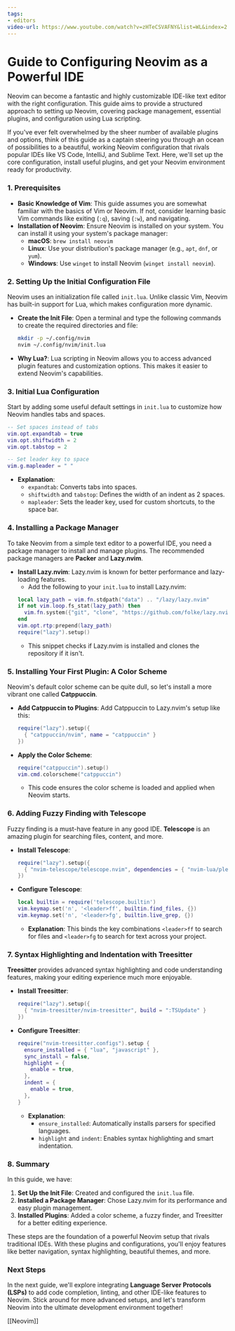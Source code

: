 ```yaml
---
tags:
- editors
video-url: https://www.youtube.com/watch?v=zHTeCSVAFNY&list=WL&index=2
---
```

# **Guide to Configuring Neovim as a Powerful IDE**

Neovim can become a fantastic and highly customizable IDE-like text editor with the right configuration. This guide aims to provide a structured approach to setting up Neovim, covering package management, essential plugins, and configuration using Lua scripting.

If you've ever felt overwhelmed by the sheer number of available plugins and options, think of this guide as a captain steering you through an ocean of possibilities to a beautiful, working Neovim configuration that rivals popular IDEs like VS Code, IntelliJ, and Sublime Text. Here, we'll set up the core configuration, install useful plugins, and get your Neovim environment ready for productivity.

### **1. Prerequisites**

- **Basic Knowledge of Vim**: This guide assumes you are somewhat familiar with the basics of Vim or Neovim. If not, consider learning basic Vim commands like exiting (`:q`), saving (`:w`), and navigating.
- **Installation of Neovim**: Ensure Neovim is installed on your system. You can install it using your system's package manager:
  - **macOS**: `brew install neovim`
  - **Linux**: Use your distribution's package manager (e.g., `apt`, `dnf`, or `yum`).
  - **Windows**: Use `winget` to install Neovim (`winget install neovim`).

### **2. Setting Up the Initial Configuration File**

Neovim uses an initialization file called `init.lua`. Unlike classic Vim, Neovim has built-in support for Lua, which makes configuration more dynamic.

- **Create the Init File**: Open a terminal and type the following commands to create the required directories and file:
  ```bash
  mkdir -p ~/.config/nvim
  nvim ~/.config/nvim/init.lua
  ```
- **Why Lua?**: Lua scripting in Neovim allows you to access advanced plugin features and customization options. This makes it easier to extend Neovim's capabilities.

### **3. Initial Lua Configuration**

Start by adding some useful default settings in `init.lua` to customize how Neovim handles tabs and spaces.

```lua
-- Set spaces instead of tabs
vim.opt.expandtab = true
vim.opt.shiftwidth = 2
vim.opt.tabstop = 2

-- Set leader key to space
vim.g.mapleader = " "
```
- **Explanation**:
  - `expandtab`: Converts tabs into spaces.
  - `shiftwidth` and `tabstop`: Defines the width of an indent as 2 spaces.
  - `mapleader`: Sets the leader key, used for custom shortcuts, to the space bar.

### **4. Installing a Package Manager**

To take Neovim from a simple text editor to a powerful IDE, you need a package manager to install and manage plugins. The recommended package managers are **Packer** and **Lazy.nvim**.

- **Install Lazy.nvim**: Lazy.nvim is known for better performance and lazy-loading features.
  - Add the following to your `init.lua` to install Lazy.nvim:
  ```lua
  local lazy_path = vim.fn.stdpath("data") .. "/lazy/lazy.nvim"
  if not vim.loop.fs_stat(lazy_path) then
    vim.fn.system({"git", "clone", "https://github.com/folke/lazy.nvim.git", lazy_path})
  end
  vim.opt.rtp:prepend(lazy_path)
  require("lazy").setup()
  ```
  - This snippet checks if Lazy.nvim is installed and clones the repository if it isn't.

### **5. Installing Your First Plugin: A Color Scheme**

Neovim's default color scheme can be quite dull, so let's install a more vibrant one called **Catppuccin**.

- **Add Catppuccin to Plugins**: Add Catppuccin to Lazy.nvim's setup like this:
  ```lua
  require("lazy").setup({
    { "catppuccin/nvim", name = "catppuccin" }
  })
  ```
- **Apply the Color Scheme**:
  ```lua
  require("catppuccin").setup()
  vim.cmd.colorscheme("catppuccin")
  ```
  - This code ensures the color scheme is loaded and applied when Neovim starts.

### **6. Adding Fuzzy Finding with Telescope**

Fuzzy finding is a must-have feature in any good IDE. **Telescope** is an amazing plugin for searching files, content, and more.

- **Install Telescope**:
  ```lua
  require("lazy").setup({
    { "nvim-telescope/telescope.nvim", dependencies = { "nvim-lua/plenary.nvim" } }
  })
  ```
- **Configure Telescope**:
  ```lua
  local builtin = require('telescope.builtin')
  vim.keymap.set('n', '<leader>ff', builtin.find_files, {})
  vim.keymap.set('n', '<leader>fg', builtin.live_grep, {})
  ```
  - **Explanation**: This binds the key combinations `<leader>ff` to search for files and `<leader>fg` to search for text across your project.

### **7. Syntax Highlighting and Indentation with Treesitter**

**Treesitter** provides advanced syntax highlighting and code understanding features, making your editing experience much more enjoyable.

- **Install Treesitter**:
  ```lua
  require("lazy").setup({
    { "nvim-treesitter/nvim-treesitter", build = ":TSUpdate" }
  })
  ```
- **Configure Treesitter**:
  ```lua
  require("nvim-treesitter.configs").setup {
    ensure_installed = { "lua", "javascript" },
    sync_install = false,
    highlight = {
      enable = true,
    },
    indent = {
      enable = true,
    },
  }
  ```
  - **Explanation**:
    - `ensure_installed`: Automatically installs parsers for specified languages.
    - `highlight` and `indent`: Enables syntax highlighting and smart indentation.

### **8. Summary**

In this guide, we have:

1. **Set Up the Init File**: Created and configured the `init.lua` file.
2. **Installed a Package Manager**: Chose Lazy.nvim for its performance and easy plugin management.
3. **Installed Plugins**: Added a color scheme, a fuzzy finder, and Treesitter for a better editing experience.

These steps are the foundation of a powerful Neovim setup that rivals traditional IDEs. With these plugins and configurations, you'll enjoy features like better navigation, syntax highlighting, beautiful themes, and more.

### **Next Steps**

In the next guide, we'll explore integrating **Language Server Protocols (LSPs)** to add code completion, linting, and other IDE-like features to Neovim. Stick around for more advanced setups, and let's transform Neovim into the ultimate development environment together!

[[Neovim]]